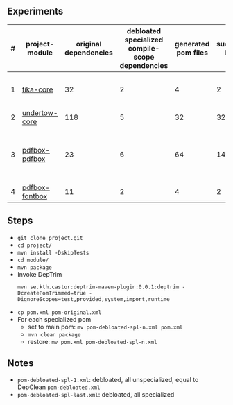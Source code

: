 ## Experiments

\# | project-module | original dependencies | debloated specialized compile-scope dependencies | generated pom files | successful builds | unsuccessful builds | comments |
-- | -------------- | --------------------- | ------------------------------------------------ | ------------------- | ----------------- | ------------------- | -------- |
1 | [tika-core](https://github.com/apache/tika/tree/main/tika-core) | 32 | 2 | 4 | 2 | 2 | problematic poms 2, 4 with `commons-io` |
2 | [undertow-core](https://github.com/undertow-io/undertow/tree/master/core) | 118 | 5 | 32 | 32 | 0 | all poms build |
3 | [pdfbox-pdfbox](https://github.com/apache/pdfbox/tree/trunk/pdfbox) | 23 | 6 | 64 | 14 | 50 | successful poms: 1, 3, 5, 7, 9, 11, 13, 15, 33, 35, 37, 39, 41, 43
4 | [pdfbox-fontbox](https://github.com/apache/pdfbox/tree/trunk/fontbox) | 11 | 2 | 4 | 2 | 2 | problematic poms 3, 4

## Steps
- `git clone project.git`
- `cd project/`
- `mvn install -DskipTests`
- `cd module/`
- `mvn package`
- Invoke DepTrim
  ```
  mvn se.kth.castor:deptrim-maven-plugin:0.0.1:deptrim -DcreatePomTrimmed=true -DignoreScopes=test,provided,system,import,runtime
  ```
- `cp pom.xml pom-original.xml`
- For each specialized pom
  - set to main pom: `mv pom-debloated-spl-n.xml pom.xml`
  - `mvn clean package`
  - restore: `mv pom.xml pom-debloated-spl-n.xml`

## Notes
- `pom-debloated-spl-1.xml`: debloated, all unspecialized, equal to DepClean `pom-debloated.xml`
- `pom-debloated-spl-last.xml`: debloated, all specialized
